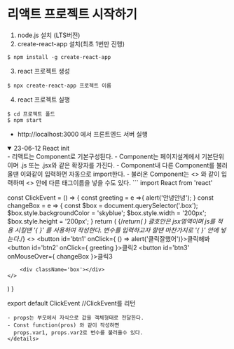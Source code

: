 # 리액트 프로젝트 시작하기
1. node.js 설치 (LTS버전)
2. create-react-app 설치(최초 1번만 진행) 
```
$ npm install -g create-react-app
```
3. react 프로젝트 생성
```
$ npx create-react-app 프로젝트 이름
``` 
4. react 프로젝트 실행
```
$ cd 프로젝트 폴드
$ npm start
```

- http://localhost:3000 에서 프론트엔드 서버 실행


<details open>
  <summary>23-06-12 React init</summary>
  - 리액트는 Component로 기본구성된다. 
  - Component는 페이지설계에서 기본단위이며 .js 또는 .jsx와 같은 확장자를 가진다.
  - Component내 다른 Component를 불러올땐 <OtherComponent /> 이와같이 입력하면 자동으로 import한다.
  - 불러온 Component는 <> <OtherComponent /> </> 와 같이 입력하며
    <> </>안에 다른 태그이름을 넣을 수도 있다.
  ```
import React from 'react'

const ClickEvent = () => {
  const greeting = e =>{
    alert('안녕안녕');
  }
  const changeBox = e => {
    const $box = document.querySelector('.box');
    $box.style.backgroundColor = 'skyblue';
    $box.style.width = '200px';
    $box.style.height = '200px';
  }
    return (
     {/*return( ) 괄호안은 jsx영역이며 js를 적용 시킬땐 '{ }' 를 사용하여 작성한다. 
     변수를 입력하고자 할땐 마찬가지로 '{ }' 안에 넣는다.*/}
    <>
        <button id='btn1' onClick={ () => alert('클릭잘했어')}>클릭해봐</button>
        <button id='btn2' onClick={ greeting }>클릭2</button>
        <button id='btn3' onMouseOver={ changeBox }>클릭3</button>
        
        <div className='box'></div>
    </>
  )
}

export default ClickEvent //ClickEvent를 리턴
  ```
  - props는 부모에서 자식으로 값을 객체형태로 전달한다.
  - Const function(pros) 와 같이 작성하면
    props.var1, props.var2로 변수를 불러올수 있다.
</details>